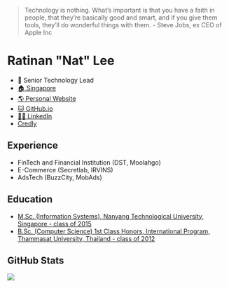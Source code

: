 > Technology is nothing. What’s important is that you have a faith in people, that they’re basically good and smart, and if you give them tools, they’ll do wonderful things with them. - Steve Jobs, ex CEO of Apple Inc

# Ratinan "Nat" Lee

- 💼 Senior Technology Lead
- [🏠 Singapore](https://www.google.com/maps/place/Singapore/)
- [🌎 Personal Website](https://connect.ratinan.com)
- [🐱 GitHub.io](https://lee-ratinan.github.io/)
- [👨‍💼 LinkedIn](https://www.linkedin.com/in/ratinanlee/)
- [Credly](https://www.credly.com/users/ratinan-lee)

## Experience

- FinTech and Financial Institution (DST, Moolahgo)
- E-Commerce (Secretlab, IRVINS)
- AdsTech (BuzzCity, MobAds)

## Education

- [M.Sc. (Information Systems), Nanyang Technological University, Singapore - class of 2015](https://www.ntu.edu.sg/)
- [B.Sc. (Computer Science) 1st Class Honors, International Program, Thammasat University, Thailand - class of 2012](https://www.tu.ac.th)

## GitHub Stats
<a href="https://github.com/lee-ratinan">
  <img align="center" src="https://github-readme-stats.anuraghazra1.vercel.app/api/top-langs/?username=lee-ratinan&layout=compact" />
</a>
